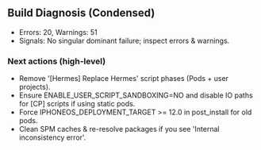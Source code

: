 ## Build Diagnosis (Condensed)

- Errors: 20, Warnings: 51
- Signals: No singular dominant failure; inspect errors & warnings.

### Next actions (high-level)
- Remove '[Hermes] Replace Hermes' script phases (Pods + user projects).
- Ensure ENABLE_USER_SCRIPT_SANDBOXING=NO and disable IO paths for [CP] scripts if using static pods.
- Force IPHONEOS_DEPLOYMENT_TARGET >= 12.0 in post_install for old pods.
- Clean SPM caches & re-resolve packages if you see 'Internal inconsistency error'.
